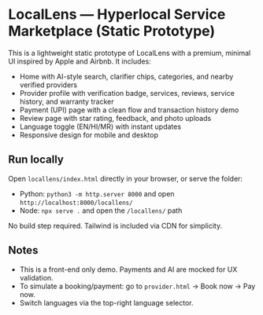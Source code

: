 # LocalLens — Hyperlocal Service Marketplace (Static Prototype)

This is a lightweight static prototype of LocalLens with a premium, minimal UI inspired by Apple and Airbnb. It includes:

- Home with AI-style search, clarifier chips, categories, and nearby verified providers
- Provider profile with verification badge, services, reviews, service history, and warranty tracker
- Payment (UPI) page with a clean flow and transaction history demo
- Review page with star rating, feedback, and photo uploads
- Language toggle (EN/HI/MR) with instant updates
- Responsive design for mobile and desktop

## Run locally

Open `locallens/index.html` directly in your browser, or serve the folder:

- Python: `python3 -m http.server 8000` and open `http://localhost:8000/locallens/`
- Node: `npx serve .` and open the `/locallens/` path

No build step required. Tailwind is included via CDN for simplicity.

## Notes

- This is a front-end only demo. Payments and AI are mocked for UX validation.
- To simulate a booking/payment: go to `provider.html` → Book now → Pay now.
- Switch languages via the top-right language selector.
